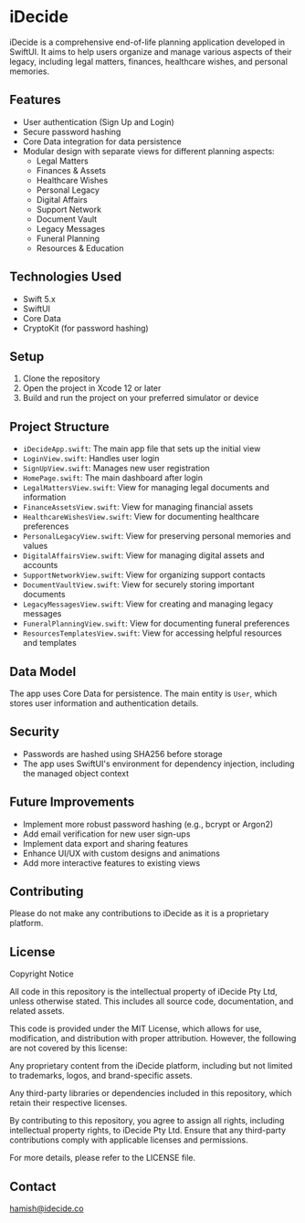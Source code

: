 # iDecide

iDecide is a comprehensive end-of-life planning application developed in SwiftUI. It aims to help users organize and manage various aspects of their legacy, including legal matters, finances, healthcare wishes, and personal memories.

## Features

- User authentication (Sign Up and Login)
- Secure password hashing
- Core Data integration for data persistence
- Modular design with separate views for different planning aspects:
  - Legal Matters
  - Finances & Assets
  - Healthcare Wishes
  - Personal Legacy
  - Digital Affairs
  - Support Network
  - Document Vault
  - Legacy Messages
  - Funeral Planning
  - Resources & Education

## Technologies Used

- Swift 5.x
- SwiftUI
- Core Data
- CryptoKit (for password hashing)

## Setup

1. Clone the repository
2. Open the project in Xcode 12 or later
3. Build and run the project on your preferred simulator or device

## Project Structure

- `iDecideApp.swift`: The main app file that sets up the initial view
- `LoginView.swift`: Handles user login
- `SignUpView.swift`: Manages new user registration
- `HomePage.swift`: The main dashboard after login
- `LegalMattersView.swift`: View for managing legal documents and information
- `FinanceAssetsView.swift`: View for managing financial assets
- `HealthcareWishesView.swift`: View for documenting healthcare preferences
- `PersonalLegacyView.swift`: View for preserving personal memories and values
- `DigitalAffairsView.swift`: View for managing digital assets and accounts
- `SupportNetworkView.swift`: View for organizing support contacts
- `DocumentVaultView.swift`: View for securely storing important documents
- `LegacyMessagesView.swift`: View for creating and managing legacy messages
- `FuneralPlanningView.swift`: View for documenting funeral preferences
- `ResourcesTemplatesView.swift`: View for accessing helpful resources and templates

## Data Model

The app uses Core Data for persistence. The main entity is `User`, which stores user information and authentication details.

## Security

- Passwords are hashed using SHA256 before storage
- The app uses SwiftUI's environment for dependency injection, including the managed object context

## Future Improvements

- Implement more robust password hashing (e.g., bcrypt or Argon2)
- Add email verification for new user sign-ups
- Implement data export and sharing features
- Enhance UI/UX with custom designs and animations
- Add more interactive features to existing views

## Contributing

Please do not make any contributions to iDecide as it is a proprietary platform.

## License

Copyright Notice

All code in this repository is the intellectual property of iDecide Pty Ltd, unless otherwise stated. This includes all source code, documentation, and related assets.

This code is provided under the MIT License, which allows for use, modification, and distribution with proper attribution. However, the following are not covered by this license:

Any proprietary content from the iDecide platform, including but not limited to trademarks, logos, and brand-specific assets.

Any third-party libraries or dependencies included in this repository, which retain their respective licenses.

By contributing to this repository, you agree to assign all rights, including intellectual property rights, to iDecide Pty Ltd. Ensure that any third-party contributions comply with applicable licenses and permissions.

For more details, please refer to the LICENSE file.
## Contact

hamish@idecide.co
